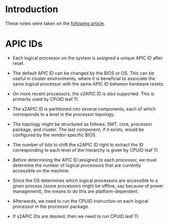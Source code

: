 <!--
  ** File Name: apic.md
  ** Author:    Aditya Ramesh
  ** Date:      07/29/2014
  ** Contact:   _@adityaramesh.com
-->

# Introduction

These notes were taken on the [following article][htt_linux].

[htt_linux]:
https://software.intel.com/en-us/articles/methods-to-utilize-intels-hyper-threading-technology-with-linux
"Methods to Utilize Intel's Hyperthreading Technology with Linux"

# APIC IDs

- Each logical processor on the system is assigned a unique APIC ID after reset.
- The default APIC ID can be changed by the BIOS or OS. This can be useful in
cluster environments, where it is beneficial to associate the same logical
processor with the same APIC ID between hardware resets.

- On more recent processors, the x2APIC ID is also supported. This is primarily
used by CPUID leaf 11.
- The x2APIC ID is partitioned into several components, each of which
corresponds to a level in the processor topology.
- The topology might be structured as follows: SMT, core, processor package, and
cluster. The last component, if it exists, would be configured by the
vendor-specific BIOS.
- The number of bits to shift the x2APIC ID right to extract the ID
corresponding to each level of the hierarchy is given by CPUID leaf 11.

- Before determining the APIC ID assigned to each processor, we must determine
the number of logical processors that are currently accessible on the machine.
- Since the OS determines which logical processors are accessible to a given
process (some processors might be offline, say because of power management), the
means to do this are platform-dependent.

- Afterwards, we need to run the CPUID instruction on each logical processor in
the processor package.
- If x2APIC IDs are desired, then we need to run CPUID leaf 11.
